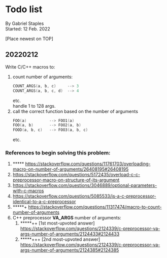
# Todo list

By Gabriel Staples  
Started: 12 Feb. 2022


[Place newest on TOP]


## 20220212

Write C/C++ macros to:
1. count number of arguments:
    ```cpp
    COUNT_ARGS(a, b, c)     --> 3
    COUNT_ARGS(a, b, c, d)  --> 4
    ```
    etc.  
    handle 1 to 128 args.  
2. call the correct function based on the number of arguments
    ```cpp
    FOO(a)          --> FOO1(a)
    FOO(a, b)       --> FOO2(a, b)
    FOOD(a, b, c)   --> FOO3(a, b, c)
    ```
    etc.

### References to begin solving this problem:
1. ***** https://stackoverflow.com/questions/11761703/overloading-macro-on-number-of-arguments/26408195#26408195
1. https://stackoverflow.com/questions/5172435/overload-c-c-preprocessor-macro-on-structure-of-its-argument
1. https://stackoverflow.com/questions/3046889/optional-parameters-with-c-macros
1. https://stackoverflow.com/questions/5085533/is-a-c-preprocessor-identical-to-a-c-preprocessor
1. *****+ https://stackoverflow.com/questions/11317474/macro-to-count-number-of-arguments
1. C++ preprocessor __VA_ARGS__ number of arguments:
    1. *****++ [1st most-upvoted answer] https://stackoverflow.com/questions/2124339/c-preprocessor-va-args-number-of-arguments/2124433#2124433
    1. *****+++ [2nd most-upvoted answer] https://stackoverflow.com/questions/2124339/c-preprocessor-va-args-number-of-arguments/2124385#2124385
